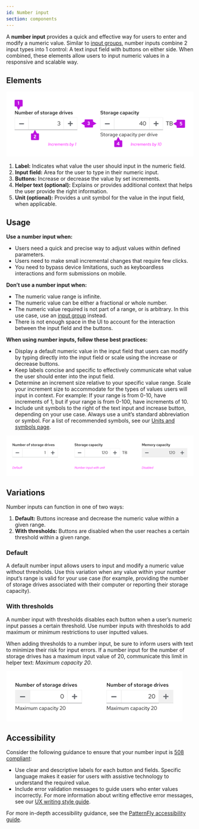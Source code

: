 ```yaml
---
id: Number input
section: components
---
```


A **number input** provides a quick and effective way for users to enter and modify a numeric value. Similar to <a href="https://www.patternfly.org/v4/components/input-group/">input groups</a>, number inputs combine 2 input types into 1 control: A text input field with buttons on either side. When combined, these elements allow users to input numeric values in a responsive and scalable way.

## Elements
<img src="./img/number_input_anatomy.png" alt="Number input elements" width="537px"/>

1. **Label:** Indicates what value the user should input in the numeric field.
2. **Input field:** Area for the user to type in their numeric input.
3. **Buttons:** Increase or decrease the value by set increments.
4. **Helper text (optional):** Explains or provides additional context that helps the user provide the right information.
5. **Unit (optional):** Provides a unit symbol for the value in the input field, when applicable. 

## Usage
**Use a number input when:**
* Users need a quick and precise way to adjust values within defined parameters.
* Users need to make small incremental changes that require few clicks.
* You need to bypass device limitations, such as keyboardless interactions and form submissions on mobile.

**Don’t use a number input when:**
* The numeric value range is infinite.
* The numeric value can be either a fractional or whole number.
* The numeric value required is not part of a range, or is arbitrary. In this use case, use an <a href="https://www.patternfly.org/v4/components/input-group/">input group</a> instead.
* There is not enough space in the UI to account for the interaction between the input field and the buttons.

**When using number inputs, follow these best practices:**
* Display a default numeric value in the input field that users can modify by typing directly into the input field or scale using the increase or decrease buttons.
* Keep labels concise and specific to effectively communicate what value the user should enter into the input field.
* Determine an increment size relative to your specific value range. Scale your increment size to accommodate for the types of values users will input in context.
For example: If your range is from 0-10, have increments of 1, but if your range is from 0-100, have increments of 10.
* Include unit symbols to the right of the text input and increase button, depending on your use case. Always use a unit’s standard abbreviation or symbol. For a list of recommended symbols, see our <a href="https://www.patternfly.org/v4/ux-writing/units-and-symbols#writing-units-of-measure">Units and symbols page</a>.
<img src="./img/number_input_states.png" alt="Number input states" width="740px"/>

## Variations
Number inputs can function in one of two ways:

1. **Default:** Buttons increase and decrease the numeric value within a given range.
2. **With thresholds:** Buttons are disabled when the user reaches a certain threshold within a given range.

### Default
A default number input allows users to input and modify a numeric value without thresholds. Use this variation when any value within your number input’s range is valid for your use case (for example, providing the number of storage drives associated with their computer or reporting their storage capacity).

### With thresholds
A number input with thresholds disables each button when a user’s numeric input passes a certain threshold. Use number inputs with thresholds to add maximum or minimum restrictions to user inputted values. 

When adding thresholds to a number input, be sure to inform users with text to minimize their risk for input errors. If a number input for the number of storage drives has a maximum input value of 20, communicate this limit in helper text: <i>Maximum capacity 20</i>.

<img src="./img/with_threshold.png" alt="Number input with threshold" width="474px"/>

## Accessibility
Consider the following guidance to ensure that your number input is <a href="https://www.section508.gov/">508 compliant</a>:

* Use clear and descriptive labels for each button and fields. Specific language makes it easier for users with assistive technology to understand the required value.
* Include error validation messages to guide users who enter values incorrectly. For more information about writing effective error messages, see our <a href="https://www.patternfly.org/v4/ux-writing/error-messages">UX writing style guide</a>.

For more in-depth accessibility guidance, see the <a href="https://www.patternfly.org/v4/components/accordion/design-guidelines/#accessibility">PatternFly accessibility guide</a>.
